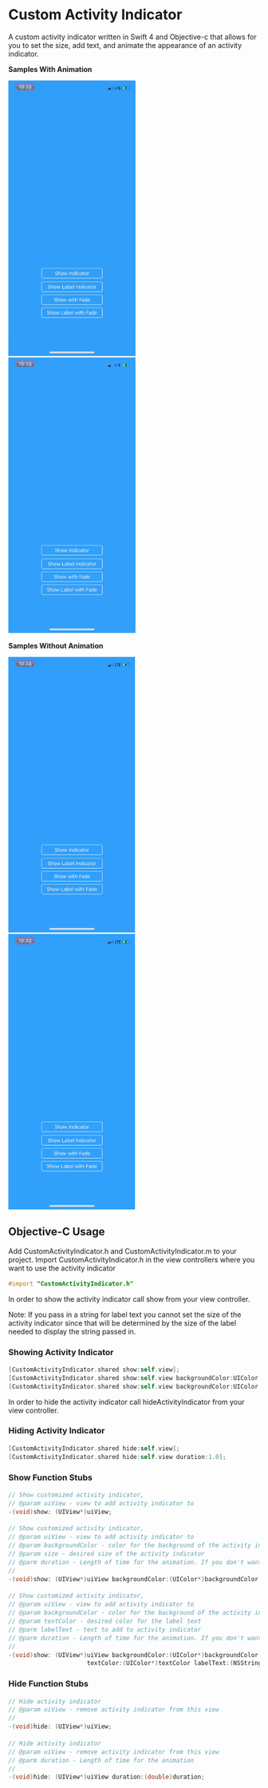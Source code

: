 # Custom Activity Indicator 
A custom activity indicator written in Swift 4 and Objective-c that allows for you to set the size, add text, and animate the appearance of an activity indicator.

**Samples With Animation**

  ![Alt Text](https://github.com/dtroupe18/CustomActivityIndicator/blob/master/Swift/Samples/DefaultWithFade.gif)
  ![Alt Text](https://github.com/dtroupe18/CustomActivityIndicator/blob/master/Swift/Samples/LabelWithFade.gif)


**Samples Without Animation**
  
  ![Alt Text](https://github.com/dtroupe18/CustomActivityIndicator/blob/master/Swift/Samples/Default.gif)
  ![Alt Text](https://github.com/dtroupe18/CustomActivityIndicator/blob/master/Swift/Samples/Label.gif)
  
## Objective-C Usage
Add CustomActivityIndicator.h and CustomActivityIndicator.m to your project.
Import CustomActivityIndicator.h in the view controllers where you want to use the activity indicator 
```objective-c
#import "CustomActivityIndicator.h"
```

In order to show the activity indicator call show from your view controller. 

Note: If you pass in a string for label text you cannot set the size of the activity indicator since that will be determined by the size of the label needed to display the string passed in.

### Showing Activity Indicator
```objective-c
[CustomActivityIndicator.shared show:self.view];
[CustomActivityIndicator.shared show:self.view backgroundColor:UIColor.darkGrayColor size:80.0 duration:1.0];
[CustomActivityIndicator.shared show:self.view backgroundColor:UIColor.darkGrayColor textColor:UIColor.whiteColor labelText:@"Loading user data" duration:1.0];
```

In order to hide the activity indicator call hideActivityIndicator from your view controller.

### Hiding Activity Indicator
```objective-c
[CustomActivityIndicator.shared hide:self.view];
[CustomActivityIndicator.shared hide:self.view duration:1.0];
```

### Show Function Stubs
```objective-c
// Show customized activity indicator,
// @param uiView - view to add activity indicator to
-(void)show: (UIView*)uiView;

// Show customized activity indicator,
// @param uiView - view to add activity indicator to
// @param backgroundColor - color for the background of the activity indicator
// @param size - desired size of the activity indicator
// @parm duration - Length of time for the animation. If you don't want to animate the appearance use 0.0
//
-(void)show: (UIView*)uiView backgroundColor:(UIColor*)backgroundColor size:(double)size duration:(double)duration;

// Show customized activity indicator,
// @param uiView - view to add activity indicator to
// @param backgroundColor - color for the background of the activity indicator
// @param textColor - desired color for the label text 
// @parm labelText - text to add to activity indicator
// @parm duration - Length of time for the animation. If you don't want to animate the appearance use 0.0
//
-(void)show: (UIView*)uiView backgroundColor:(UIColor*)backgroundColor
                      textColor:(UIColor*)textColor labelText:(NSString*)labelText duration:(double)duration;
```


### Hide Function Stubs
```objective-c
// Hide activity indicator
// @param uiView - remove activity indicator from this view
//
-(void)hide: (UIView*)uiView;

// Hide activity indicator
// @param uiView - remove activity indicator from this view
// @parm duration - Length of time for the animation
//
-(void)hide: (UIView*)uiView duration:(double)duration;
```
